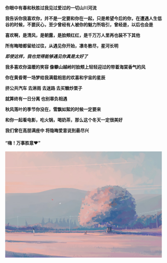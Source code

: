 **你眼中有春和秋胜过我见过爱过的一切山川河流**



**我告诉你我喜欢你，并不是一定要和你在一起，只是希望今后的你，在遭遇人生低谷的时候，不要灰心，至少曾经有人被你的魅力所吸引，曾经是，以后也会是**



**喜欢啊，是清风，是朝露，是脸颊红红，是千万万人里再也装不下其他**



**所有晦暗都留给过往，从遇见你开始，凛冬散尽，星河长明**



***即使这样，我也觉得能够遇见你真是太好了***



**我多喜欢你温暖的笑容 像攀山越岭时脸颊上轻轻迎过的带着海棠香气的风**



**你在黄昏寄一场梦给我满载相思的欢喜和宇宙的星辰**



**挤公共汽车 去淋雨 去迷路 去买糖炒栗子**



**就算终有一日分离 也别辜负相遇**



**秋风落叶的季节你没在，雪飘如絮的时候一定要来**



**和你一起看电影，吃火锅，喝奶茶，那么这个冬天一定很美好**



**我们曾在高朋满座中 将隐晦爱意说到最尽兴**



#### “嗨！万事胜意❤️”

![001](https://github.com/N1Ezz/online-picture/blob/main/wallpaper/12a4ffa.jpg?raw=true)
